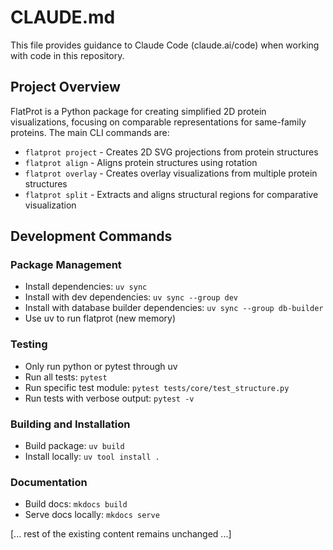 # CLAUDE.md

This file provides guidance to Claude Code (claude.ai/code) when working with code in this repository.

## Project Overview

FlatProt is a Python package for creating simplified 2D protein visualizations, focusing on comparable representations for same-family proteins. The main CLI commands are:

- `flatprot project` - Creates 2D SVG projections from protein structures
- `flatprot align` - Aligns protein structures using rotation
- `flatprot overlay` - Creates overlay visualizations from multiple protein structures
- `flatprot split` - Extracts and aligns structural regions for comparative visualization

## Development Commands

### Package Management
- Install dependencies: `uv sync`
- Install with dev dependencies: `uv sync --group dev`
- Install with database builder dependencies: `uv sync --group db-builder`
- Use uv to run flatprot (new memory)

### Testing
- Only run python or pytest through uv
- Run all tests: `pytest`
- Run specific test module: `pytest tests/core/test_structure.py`
- Run tests with verbose output: `pytest -v`

### Building and Installation
- Build package: `uv build`
- Install locally: `uv tool install .`

### Documentation
- Build docs: `mkdocs build`
- Serve docs locally: `mkdocs serve`

[... rest of the existing content remains unchanged ...]
